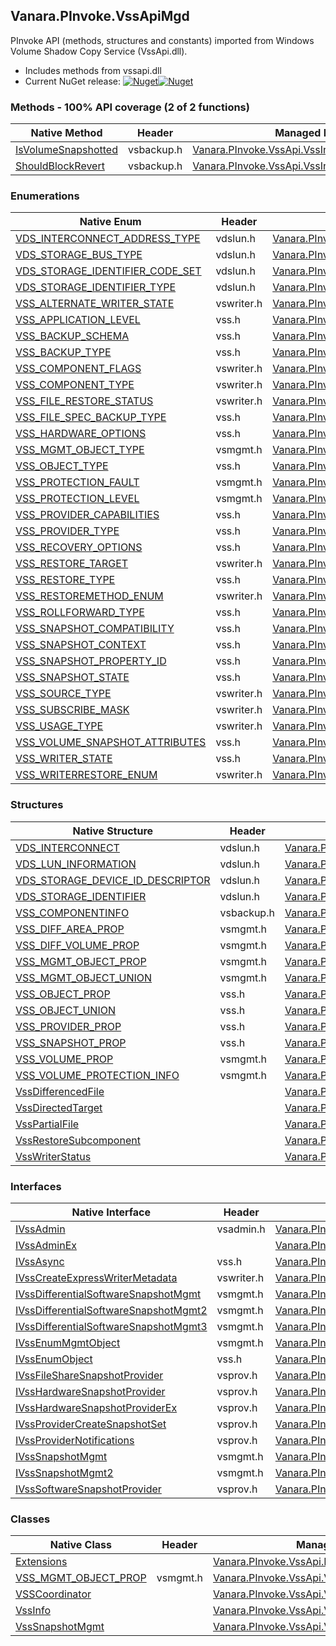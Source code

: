 ## Vanara.PInvoke.VssApiMgd  
PInvoke API (methods, structures and constants) imported from Windows Volume Shadow Copy Service (VssApi.dll).

- Includes methods from vssapi.dll  
- Current NuGet release: [![Nuget](https://img.shields.io/nuget/v/Vanara.PInvoke.VssApiMgd?logo=nuget&style=flat-square)![Nuget](https://img.shields.io/nuget/dt/Vanara.PInvoke.VssApiMgd?label=%20&style=flat-square)](https://www.nuget.org/packages/Vanara.PInvoke.VssApiMgd)  
### Methods - 100% API coverage (2 of 2 functions)  
Native Method | Header | Managed Method  
--- | --- | ---  
[IsVolumeSnapshotted](https://www.google.com/search?num=5&q=IsVolumeSnapshotted+site%3Adocs.microsoft.com) | vsbackup.h | [Vanara.PInvoke.VssApi.VssInfo.IsVolumeSnapshotted](https://github.com/dahall/Vanara/search?l=C%23&q=IsVolumeSnapshotted)  
[ShouldBlockRevert](https://www.google.com/search?num=5&q=ShouldBlockRevert+site%3Adocs.microsoft.com) | vsbackup.h | [Vanara.PInvoke.VssApi.VssInfo.ShouldBlockRevert](https://github.com/dahall/Vanara/search?l=C%23&q=ShouldBlockRevert)  
### Enumerations  
Native Enum | Header | Managed Enum  
--- | --- | ---  
[VDS_INTERCONNECT_ADDRESS_TYPE](https://www.google.com/search?num=5&q=VDS_INTERCONNECT_ADDRESS_TYPE+site%3Adocs.microsoft.com) | vdslun.h | [Vanara.PInvoke.VssApi.VDS_INTERCONNECT_ADDRESS_TYPE](https://github.com/dahall/Vanara/search?l=C%23&q=VDS_INTERCONNECT_ADDRESS_TYPE)  
[VDS_STORAGE_BUS_TYPE](https://www.google.com/search?num=5&q=VDS_STORAGE_BUS_TYPE+site%3Adocs.microsoft.com) | vdslun.h | [Vanara.PInvoke.VssApi.VDS_STORAGE_BUS_TYPE](https://github.com/dahall/Vanara/search?l=C%23&q=VDS_STORAGE_BUS_TYPE)  
[VDS_STORAGE_IDENTIFIER_CODE_SET](https://www.google.com/search?num=5&q=VDS_STORAGE_IDENTIFIER_CODE_SET+site%3Adocs.microsoft.com) | vdslun.h | [Vanara.PInvoke.VssApi.VDS_STORAGE_IDENTIFIER_CODE_SET](https://github.com/dahall/Vanara/search?l=C%23&q=VDS_STORAGE_IDENTIFIER_CODE_SET)  
[VDS_STORAGE_IDENTIFIER_TYPE](https://www.google.com/search?num=5&q=VDS_STORAGE_IDENTIFIER_TYPE+site%3Adocs.microsoft.com) | vdslun.h | [Vanara.PInvoke.VssApi.VDS_STORAGE_IDENTIFIER_TYPE](https://github.com/dahall/Vanara/search?l=C%23&q=VDS_STORAGE_IDENTIFIER_TYPE)  
[VSS_ALTERNATE_WRITER_STATE](https://www.google.com/search?num=5&q=VSS_ALTERNATE_WRITER_STATE+site%3Adocs.microsoft.com) | vswriter.h | [Vanara.PInvoke.VssApi.VSS_ALTERNATE_WRITER_STATE](https://github.com/dahall/Vanara/search?l=C%23&q=VSS_ALTERNATE_WRITER_STATE)  
[VSS_APPLICATION_LEVEL](https://www.google.com/search?num=5&q=VSS_APPLICATION_LEVEL+site%3Adocs.microsoft.com) | vss.h | [Vanara.PInvoke.VssApi.VSS_APPLICATION_LEVEL](https://github.com/dahall/Vanara/search?l=C%23&q=VSS_APPLICATION_LEVEL)  
[VSS_BACKUP_SCHEMA](https://www.google.com/search?num=5&q=VSS_BACKUP_SCHEMA+site%3Adocs.microsoft.com) | vss.h | [Vanara.PInvoke.VssApi.VSS_BACKUP_SCHEMA](https://github.com/dahall/Vanara/search?l=C%23&q=VSS_BACKUP_SCHEMA)  
[VSS_BACKUP_TYPE](https://www.google.com/search?num=5&q=VSS_BACKUP_TYPE+site%3Adocs.microsoft.com) | vss.h | [Vanara.PInvoke.VssApi.VSS_BACKUP_TYPE](https://github.com/dahall/Vanara/search?l=C%23&q=VSS_BACKUP_TYPE)  
[VSS_COMPONENT_FLAGS](https://www.google.com/search?num=5&q=VSS_COMPONENT_FLAGS+site%3Adocs.microsoft.com) | vswriter.h | [Vanara.PInvoke.VssApi.VSS_COMPONENT_FLAGS](https://github.com/dahall/Vanara/search?l=C%23&q=VSS_COMPONENT_FLAGS)  
[VSS_COMPONENT_TYPE](https://www.google.com/search?num=5&q=VSS_COMPONENT_TYPE+site%3Adocs.microsoft.com) | vswriter.h | [Vanara.PInvoke.VssApi.VSS_COMPONENT_TYPE](https://github.com/dahall/Vanara/search?l=C%23&q=VSS_COMPONENT_TYPE)  
[VSS_FILE_RESTORE_STATUS](https://www.google.com/search?num=5&q=VSS_FILE_RESTORE_STATUS+site%3Adocs.microsoft.com) | vswriter.h | [Vanara.PInvoke.VssApi.VSS_FILE_RESTORE_STATUS](https://github.com/dahall/Vanara/search?l=C%23&q=VSS_FILE_RESTORE_STATUS)  
[VSS_FILE_SPEC_BACKUP_TYPE](https://www.google.com/search?num=5&q=VSS_FILE_SPEC_BACKUP_TYPE+site%3Adocs.microsoft.com) | vss.h | [Vanara.PInvoke.VssApi.VSS_FILE_SPEC_BACKUP_TYPE](https://github.com/dahall/Vanara/search?l=C%23&q=VSS_FILE_SPEC_BACKUP_TYPE)  
[VSS_HARDWARE_OPTIONS](https://www.google.com/search?num=5&q=VSS_HARDWARE_OPTIONS+site%3Adocs.microsoft.com) | vss.h | [Vanara.PInvoke.VssApi.VSS_HARDWARE_OPTIONS](https://github.com/dahall/Vanara/search?l=C%23&q=VSS_HARDWARE_OPTIONS)  
[VSS_MGMT_OBJECT_TYPE](https://www.google.com/search?num=5&q=VSS_MGMT_OBJECT_TYPE+site%3Adocs.microsoft.com) | vsmgmt.h | [Vanara.PInvoke.VssApi.VSS_MGMT_OBJECT_TYPE](https://github.com/dahall/Vanara/search?l=C%23&q=VSS_MGMT_OBJECT_TYPE)  
[VSS_OBJECT_TYPE](https://www.google.com/search?num=5&q=VSS_OBJECT_TYPE+site%3Adocs.microsoft.com) | vss.h | [Vanara.PInvoke.VssApi.VSS_OBJECT_TYPE](https://github.com/dahall/Vanara/search?l=C%23&q=VSS_OBJECT_TYPE)  
[VSS_PROTECTION_FAULT](https://www.google.com/search?num=5&q=VSS_PROTECTION_FAULT+site%3Adocs.microsoft.com) | vsmgmt.h | [Vanara.PInvoke.VssApi.VSS_PROTECTION_FAULT](https://github.com/dahall/Vanara/search?l=C%23&q=VSS_PROTECTION_FAULT)  
[VSS_PROTECTION_LEVEL](https://www.google.com/search?num=5&q=VSS_PROTECTION_LEVEL+site%3Adocs.microsoft.com) | vsmgmt.h | [Vanara.PInvoke.VssApi.VSS_PROTECTION_LEVEL](https://github.com/dahall/Vanara/search?l=C%23&q=VSS_PROTECTION_LEVEL)  
[VSS_PROVIDER_CAPABILITIES](https://www.google.com/search?num=5&q=VSS_PROVIDER_CAPABILITIES+site%3Adocs.microsoft.com) | vss.h | [Vanara.PInvoke.VssApi.VSS_PROVIDER_CAPABILITIES](https://github.com/dahall/Vanara/search?l=C%23&q=VSS_PROVIDER_CAPABILITIES)  
[VSS_PROVIDER_TYPE](https://www.google.com/search?num=5&q=VSS_PROVIDER_TYPE+site%3Adocs.microsoft.com) | vss.h | [Vanara.PInvoke.VssApi.VSS_PROVIDER_TYPE](https://github.com/dahall/Vanara/search?l=C%23&q=VSS_PROVIDER_TYPE)  
[VSS_RECOVERY_OPTIONS](https://www.google.com/search?num=5&q=VSS_RECOVERY_OPTIONS+site%3Adocs.microsoft.com) | vss.h | [Vanara.PInvoke.VssApi.VSS_RECOVERY_OPTIONS](https://github.com/dahall/Vanara/search?l=C%23&q=VSS_RECOVERY_OPTIONS)  
[VSS_RESTORE_TARGET](https://www.google.com/search?num=5&q=VSS_RESTORE_TARGET+site%3Adocs.microsoft.com) | vswriter.h | [Vanara.PInvoke.VssApi.VSS_RESTORE_TARGET](https://github.com/dahall/Vanara/search?l=C%23&q=VSS_RESTORE_TARGET)  
[VSS_RESTORE_TYPE](https://www.google.com/search?num=5&q=VSS_RESTORE_TYPE+site%3Adocs.microsoft.com) | vss.h | [Vanara.PInvoke.VssApi.VSS_RESTORE_TYPE](https://github.com/dahall/Vanara/search?l=C%23&q=VSS_RESTORE_TYPE)  
[VSS_RESTOREMETHOD_ENUM](https://www.google.com/search?num=5&q=VSS_RESTOREMETHOD_ENUM+site%3Adocs.microsoft.com) | vswriter.h | [Vanara.PInvoke.VssApi.VSS_RESTOREMETHOD_ENUM](https://github.com/dahall/Vanara/search?l=C%23&q=VSS_RESTOREMETHOD_ENUM)  
[VSS_ROLLFORWARD_TYPE](https://www.google.com/search?num=5&q=VSS_ROLLFORWARD_TYPE+site%3Adocs.microsoft.com) | vss.h | [Vanara.PInvoke.VssApi.VSS_ROLLFORWARD_TYPE](https://github.com/dahall/Vanara/search?l=C%23&q=VSS_ROLLFORWARD_TYPE)  
[VSS_SNAPSHOT_COMPATIBILITY](https://www.google.com/search?num=5&q=VSS_SNAPSHOT_COMPATIBILITY+site%3Adocs.microsoft.com) | vss.h | [Vanara.PInvoke.VssApi.VSS_SNAPSHOT_COMPATIBILITY](https://github.com/dahall/Vanara/search?l=C%23&q=VSS_SNAPSHOT_COMPATIBILITY)  
[VSS_SNAPSHOT_CONTEXT](https://www.google.com/search?num=5&q=VSS_SNAPSHOT_CONTEXT+site%3Adocs.microsoft.com) | vss.h | [Vanara.PInvoke.VssApi.VSS_SNAPSHOT_CONTEXT](https://github.com/dahall/Vanara/search?l=C%23&q=VSS_SNAPSHOT_CONTEXT)  
[VSS_SNAPSHOT_PROPERTY_ID](https://www.google.com/search?num=5&q=VSS_SNAPSHOT_PROPERTY_ID+site%3Adocs.microsoft.com) | vss.h | [Vanara.PInvoke.VssApi.VSS_SNAPSHOT_PROPERTY_ID](https://github.com/dahall/Vanara/search?l=C%23&q=VSS_SNAPSHOT_PROPERTY_ID)  
[VSS_SNAPSHOT_STATE](https://www.google.com/search?num=5&q=VSS_SNAPSHOT_STATE+site%3Adocs.microsoft.com) | vss.h | [Vanara.PInvoke.VssApi.VSS_SNAPSHOT_STATE](https://github.com/dahall/Vanara/search?l=C%23&q=VSS_SNAPSHOT_STATE)  
[VSS_SOURCE_TYPE](https://www.google.com/search?num=5&q=VSS_SOURCE_TYPE+site%3Adocs.microsoft.com) | vswriter.h | [Vanara.PInvoke.VssApi.VSS_SOURCE_TYPE](https://github.com/dahall/Vanara/search?l=C%23&q=VSS_SOURCE_TYPE)  
[VSS_SUBSCRIBE_MASK](https://www.google.com/search?num=5&q=VSS_SUBSCRIBE_MASK+site%3Adocs.microsoft.com) | vswriter.h | [Vanara.PInvoke.VssApi.VSS_SUBSCRIBE_MASK](https://github.com/dahall/Vanara/search?l=C%23&q=VSS_SUBSCRIBE_MASK)  
[VSS_USAGE_TYPE](https://www.google.com/search?num=5&q=VSS_USAGE_TYPE+site%3Adocs.microsoft.com) | vswriter.h | [Vanara.PInvoke.VssApi.VSS_USAGE_TYPE](https://github.com/dahall/Vanara/search?l=C%23&q=VSS_USAGE_TYPE)  
[VSS_VOLUME_SNAPSHOT_ATTRIBUTES](https://www.google.com/search?num=5&q=VSS_VOLUME_SNAPSHOT_ATTRIBUTES+site%3Adocs.microsoft.com) | vss.h | [Vanara.PInvoke.VssApi.VSS_VOLUME_SNAPSHOT_ATTRIBUTES](https://github.com/dahall/Vanara/search?l=C%23&q=VSS_VOLUME_SNAPSHOT_ATTRIBUTES)  
[VSS_WRITER_STATE](https://www.google.com/search?num=5&q=VSS_WRITER_STATE+site%3Adocs.microsoft.com) | vss.h | [Vanara.PInvoke.VssApi.VSS_WRITER_STATE](https://github.com/dahall/Vanara/search?l=C%23&q=VSS_WRITER_STATE)  
[VSS_WRITERRESTORE_ENUM](https://www.google.com/search?num=5&q=VSS_WRITERRESTORE_ENUM+site%3Adocs.microsoft.com) | vswriter.h | [Vanara.PInvoke.VssApi.VSS_WRITERRESTORE_ENUM](https://github.com/dahall/Vanara/search?l=C%23&q=VSS_WRITERRESTORE_ENUM)  
### Structures  
Native Structure | Header | Managed Structure  
--- | --- | ---  
[VDS_INTERCONNECT](https://www.google.com/search?num=5&q=VDS_INTERCONNECT+site%3Adocs.microsoft.com) | vdslun.h | [Vanara.PInvoke.VssApi.VDS_INTERCONNECT](https://github.com/dahall/Vanara/search?l=C%23&q=VDS_INTERCONNECT)  
[VDS_LUN_INFORMATION](https://www.google.com/search?num=5&q=VDS_LUN_INFORMATION+site%3Adocs.microsoft.com) | vdslun.h | [Vanara.PInvoke.VssApi.VDS_LUN_INFORMATION](https://github.com/dahall/Vanara/search?l=C%23&q=VDS_LUN_INFORMATION)  
[VDS_STORAGE_DEVICE_ID_DESCRIPTOR](https://www.google.com/search?num=5&q=VDS_STORAGE_DEVICE_ID_DESCRIPTOR+site%3Adocs.microsoft.com) | vdslun.h | [Vanara.PInvoke.VssApi.VDS_STORAGE_DEVICE_ID_DESCRIPTOR](https://github.com/dahall/Vanara/search?l=C%23&q=VDS_STORAGE_DEVICE_ID_DESCRIPTOR)  
[VDS_STORAGE_IDENTIFIER](https://www.google.com/search?num=5&q=VDS_STORAGE_IDENTIFIER+site%3Adocs.microsoft.com) | vdslun.h | [Vanara.PInvoke.VssApi.VDS_STORAGE_IDENTIFIER](https://github.com/dahall/Vanara/search?l=C%23&q=VDS_STORAGE_IDENTIFIER)  
[VSS_COMPONENTINFO](https://www.google.com/search?num=5&q=VSS_COMPONENTINFO+site%3Adocs.microsoft.com) | vsbackup.h | [Vanara.PInvoke.VssApi.VSS_COMPONENTINFO](https://github.com/dahall/Vanara/search?l=C%23&q=VSS_COMPONENTINFO)  
[VSS_DIFF_AREA_PROP](https://www.google.com/search?num=5&q=VSS_DIFF_AREA_PROP+site%3Adocs.microsoft.com) | vsmgmt.h | [Vanara.PInvoke.VssApi.VSS_DIFF_AREA_PROP](https://github.com/dahall/Vanara/search?l=C%23&q=VSS_DIFF_AREA_PROP)  
[VSS_DIFF_VOLUME_PROP](https://www.google.com/search?num=5&q=VSS_DIFF_VOLUME_PROP+site%3Adocs.microsoft.com) | vsmgmt.h | [Vanara.PInvoke.VssApi.VSS_DIFF_VOLUME_PROP](https://github.com/dahall/Vanara/search?l=C%23&q=VSS_DIFF_VOLUME_PROP)  
[VSS_MGMT_OBJECT_PROP](https://www.google.com/search?num=5&q=VSS_MGMT_OBJECT_PROP+site%3Adocs.microsoft.com) | vsmgmt.h | [Vanara.PInvoke.VssApi.VSS_MGMT_OBJECT_PROP](https://github.com/dahall/Vanara/search?l=C%23&q=VSS_MGMT_OBJECT_PROP)  
[VSS_MGMT_OBJECT_UNION](https://www.google.com/search?num=5&q=VSS_MGMT_OBJECT_UNION+site%3Adocs.microsoft.com) | vsmgmt.h | [Vanara.PInvoke.VssApi.VSS_MGMT_OBJECT_UNION](https://github.com/dahall/Vanara/search?l=C%23&q=VSS_MGMT_OBJECT_UNION)  
[VSS_OBJECT_PROP](https://www.google.com/search?num=5&q=VSS_OBJECT_PROP+site%3Adocs.microsoft.com) | vss.h | [Vanara.PInvoke.VssApi.VSS_OBJECT_PROP](https://github.com/dahall/Vanara/search?l=C%23&q=VSS_OBJECT_PROP)  
[VSS_OBJECT_UNION](https://www.google.com/search?num=5&q=VSS_OBJECT_UNION+site%3Adocs.microsoft.com) | vss.h | [Vanara.PInvoke.VssApi.VSS_OBJECT_UNION](https://github.com/dahall/Vanara/search?l=C%23&q=VSS_OBJECT_UNION)  
[VSS_PROVIDER_PROP](https://www.google.com/search?num=5&q=VSS_PROVIDER_PROP+site%3Adocs.microsoft.com) | vss.h | [Vanara.PInvoke.VssApi.VSS_PROVIDER_PROP](https://github.com/dahall/Vanara/search?l=C%23&q=VSS_PROVIDER_PROP)  
[VSS_SNAPSHOT_PROP](https://www.google.com/search?num=5&q=VSS_SNAPSHOT_PROP+site%3Adocs.microsoft.com) | vss.h | [Vanara.PInvoke.VssApi.VSS_SNAPSHOT_PROP](https://github.com/dahall/Vanara/search?l=C%23&q=VSS_SNAPSHOT_PROP)  
[VSS_VOLUME_PROP](https://www.google.com/search?num=5&q=VSS_VOLUME_PROP+site%3Adocs.microsoft.com) | vsmgmt.h | [Vanara.PInvoke.VssApi.VSS_VOLUME_PROP](https://github.com/dahall/Vanara/search?l=C%23&q=VSS_VOLUME_PROP)  
[VSS_VOLUME_PROTECTION_INFO](https://www.google.com/search?num=5&q=VSS_VOLUME_PROTECTION_INFO+site%3Adocs.microsoft.com) | vsmgmt.h | [Vanara.PInvoke.VssApi.VSS_VOLUME_PROTECTION_INFO](https://github.com/dahall/Vanara/search?l=C%23&q=VSS_VOLUME_PROTECTION_INFO)  
[VssDifferencedFile](https://www.google.com/search?num=5&q=VssDifferencedFile+site%3Adocs.microsoft.com) |  | [Vanara.PInvoke.VssApi.VssDifferencedFile](https://github.com/dahall/Vanara/search?l=C%23&q=VssDifferencedFile)  
[VssDirectedTarget](https://www.google.com/search?num=5&q=VssDirectedTarget+site%3Adocs.microsoft.com) |  | [Vanara.PInvoke.VssApi.VssDirectedTarget](https://github.com/dahall/Vanara/search?l=C%23&q=VssDirectedTarget)  
[VssPartialFile](https://www.google.com/search?num=5&q=VssPartialFile+site%3Adocs.microsoft.com) |  | [Vanara.PInvoke.VssApi.VssPartialFile](https://github.com/dahall/Vanara/search?l=C%23&q=VssPartialFile)  
[VssRestoreSubcomponent](https://www.google.com/search?num=5&q=VssRestoreSubcomponent+site%3Adocs.microsoft.com) |  | [Vanara.PInvoke.VssApi.VssRestoreSubcomponent](https://github.com/dahall/Vanara/search?l=C%23&q=VssRestoreSubcomponent)  
[VssWriterStatus](https://www.google.com/search?num=5&q=VssWriterStatus+site%3Adocs.microsoft.com) |  | [Vanara.PInvoke.VssApi.VssWriterStatus](https://github.com/dahall/Vanara/search?l=C%23&q=VssWriterStatus)  
### Interfaces  
Native Interface | Header | Managed Interface  
--- | --- | ---  
[IVssAdmin](https://www.google.com/search?num=5&q=IVssAdmin+site%3Adocs.microsoft.com) | vsadmin.h | [Vanara.PInvoke.VssApi.IVssAdmin](https://github.com/dahall/Vanara/search?l=C%23&q=IVssAdmin)  
[IVssAdminEx](https://www.google.com/search?num=5&q=IVssAdminEx+site%3Adocs.microsoft.com) |  | [Vanara.PInvoke.VssApi.IVssAdminEx](https://github.com/dahall/Vanara/search?l=C%23&q=IVssAdminEx)  
[IVssAsync](https://www.google.com/search?num=5&q=IVssAsync+site%3Adocs.microsoft.com) | vss.h | [Vanara.PInvoke.VssApi.IVssAsync](https://github.com/dahall/Vanara/search?l=C%23&q=IVssAsync)  
[IVssCreateExpressWriterMetadata](https://www.google.com/search?num=5&q=IVssCreateExpressWriterMetadata+site%3Adocs.microsoft.com) | vswriter.h | [Vanara.PInvoke.VssApi.IVssCreateExpressWriterMetadata](https://github.com/dahall/Vanara/search?l=C%23&q=IVssCreateExpressWriterMetadata)  
[IVssDifferentialSoftwareSnapshotMgmt](https://www.google.com/search?num=5&q=IVssDifferentialSoftwareSnapshotMgmt+site%3Adocs.microsoft.com) | vsmgmt.h | [Vanara.PInvoke.VssApi.IVssDifferentialSoftwareSnapshotMgmt](https://github.com/dahall/Vanara/search?l=C%23&q=IVssDifferentialSoftwareSnapshotMgmt)  
[IVssDifferentialSoftwareSnapshotMgmt2](https://www.google.com/search?num=5&q=IVssDifferentialSoftwareSnapshotMgmt2+site%3Adocs.microsoft.com) | vsmgmt.h | [Vanara.PInvoke.VssApi.IVssDifferentialSoftwareSnapshotMgmt2](https://github.com/dahall/Vanara/search?l=C%23&q=IVssDifferentialSoftwareSnapshotMgmt2)  
[IVssDifferentialSoftwareSnapshotMgmt3](https://www.google.com/search?num=5&q=IVssDifferentialSoftwareSnapshotMgmt3+site%3Adocs.microsoft.com) | vsmgmt.h | [Vanara.PInvoke.VssApi.IVssDifferentialSoftwareSnapshotMgmt3](https://github.com/dahall/Vanara/search?l=C%23&q=IVssDifferentialSoftwareSnapshotMgmt3)  
[IVssEnumMgmtObject](https://www.google.com/search?num=5&q=IVssEnumMgmtObject+site%3Adocs.microsoft.com) | vsmgmt.h | [Vanara.PInvoke.VssApi.IVssEnumMgmtObject](https://github.com/dahall/Vanara/search?l=C%23&q=IVssEnumMgmtObject)  
[IVssEnumObject](https://www.google.com/search?num=5&q=IVssEnumObject+site%3Adocs.microsoft.com) | vss.h | [Vanara.PInvoke.VssApi.IVssEnumObject](https://github.com/dahall/Vanara/search?l=C%23&q=IVssEnumObject)  
[IVssFileShareSnapshotProvider](https://www.google.com/search?num=5&q=IVssFileShareSnapshotProvider+site%3Adocs.microsoft.com) | vsprov.h | [Vanara.PInvoke.VssApi.IVssFileShareSnapshotProvider](https://github.com/dahall/Vanara/search?l=C%23&q=IVssFileShareSnapshotProvider)  
[IVssHardwareSnapshotProvider](https://www.google.com/search?num=5&q=IVssHardwareSnapshotProvider+site%3Adocs.microsoft.com) | vsprov.h | [Vanara.PInvoke.VssApi.IVssHardwareSnapshotProvider](https://github.com/dahall/Vanara/search?l=C%23&q=IVssHardwareSnapshotProvider)  
[IVssHardwareSnapshotProviderEx](https://www.google.com/search?num=5&q=IVssHardwareSnapshotProviderEx+site%3Adocs.microsoft.com) | vsprov.h | [Vanara.PInvoke.VssApi.IVssHardwareSnapshotProviderEx](https://github.com/dahall/Vanara/search?l=C%23&q=IVssHardwareSnapshotProviderEx)  
[IVssProviderCreateSnapshotSet](https://www.google.com/search?num=5&q=IVssProviderCreateSnapshotSet+site%3Adocs.microsoft.com) | vsprov.h | [Vanara.PInvoke.VssApi.IVssProviderCreateSnapshotSet](https://github.com/dahall/Vanara/search?l=C%23&q=IVssProviderCreateSnapshotSet)  
[IVssProviderNotifications](https://www.google.com/search?num=5&q=IVssProviderNotifications+site%3Adocs.microsoft.com) | vsprov.h | [Vanara.PInvoke.VssApi.IVssProviderNotifications](https://github.com/dahall/Vanara/search?l=C%23&q=IVssProviderNotifications)  
[IVssSnapshotMgmt](https://www.google.com/search?num=5&q=IVssSnapshotMgmt+site%3Adocs.microsoft.com) | vsmgmt.h | [Vanara.PInvoke.VssApi.IVssSnapshotMgmt](https://github.com/dahall/Vanara/search?l=C%23&q=IVssSnapshotMgmt)  
[IVssSnapshotMgmt2](https://www.google.com/search?num=5&q=IVssSnapshotMgmt2+site%3Adocs.microsoft.com) | vsmgmt.h | [Vanara.PInvoke.VssApi.IVssSnapshotMgmt2](https://github.com/dahall/Vanara/search?l=C%23&q=IVssSnapshotMgmt2)  
[IVssSoftwareSnapshotProvider](https://www.google.com/search?num=5&q=IVssSoftwareSnapshotProvider+site%3Adocs.microsoft.com) | vsprov.h | [Vanara.PInvoke.VssApi.IVssSoftwareSnapshotProvider](https://github.com/dahall/Vanara/search?l=C%23&q=IVssSoftwareSnapshotProvider)  
### Classes  
Native Class | Header | Managed Class  
--- | --- | ---  
[Extensions](https://www.google.com/search?num=5&q=Extensions+site%3Adocs.microsoft.com) |  | [Vanara.PInvoke.VssApi.Extensions](https://github.com/dahall/Vanara/search?l=C%23&q=Extensions)  
[VSS_MGMT_OBJECT_PROP](https://www.google.com/search?num=5&q=VSS_MGMT_OBJECT_PROP+site%3Adocs.microsoft.com) | vsmgmt.h | [Vanara.PInvoke.VssApi.VSS_MGMT_OBJECT_PROP](https://github.com/dahall/Vanara/search?l=C%23&q=VSS_MGMT_OBJECT_PROP)  
[VSSCoordinator](https://www.google.com/search?num=5&q=VSSCoordinator+site%3Adocs.microsoft.com) |  | [Vanara.PInvoke.VssApi.VSSCoordinator](https://github.com/dahall/Vanara/search?l=C%23&q=VSSCoordinator)  
[VssInfo](https://www.google.com/search?num=5&q=VssInfo+site%3Adocs.microsoft.com) |  | [Vanara.PInvoke.VssApi.VssInfo](https://github.com/dahall/Vanara/search?l=C%23&q=VssInfo)  
[VssSnapshotMgmt](https://www.google.com/search?num=5&q=VssSnapshotMgmt+site%3Adocs.microsoft.com) |  | [Vanara.PInvoke.VssApi.VssSnapshotMgmt](https://github.com/dahall/Vanara/search?l=C%23&q=VssSnapshotMgmt)  
